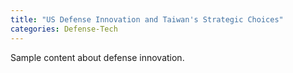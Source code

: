 ```yaml
---
title: "US Defense Innovation and Taiwan's Strategic Choices"
categories: Defense-Tech
---
```

Sample content about defense innovation.
